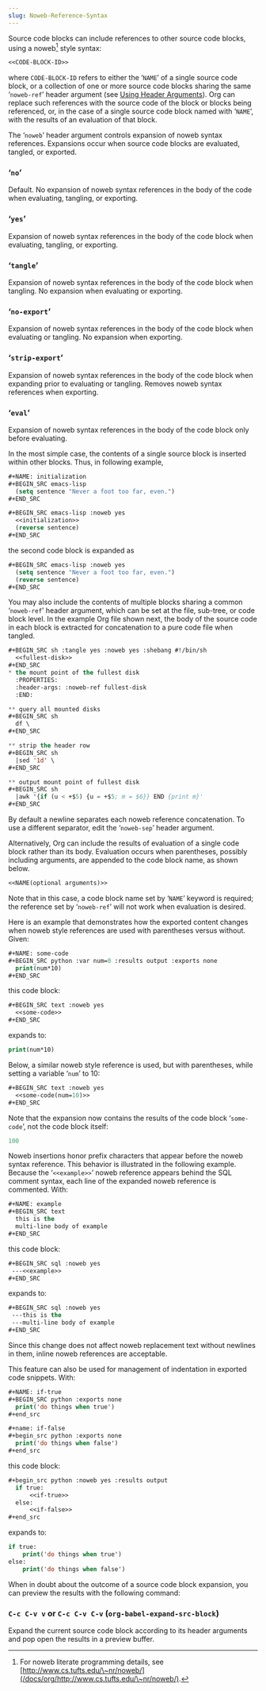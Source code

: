 ```yaml
---
slug: Noweb-Reference-Syntax
---
```


Source code blocks can include references to other source code blocks, using a noweb[^1] style syntax:

```lisp
<<CODE-BLOCK-ID>>
```

where `CODE-BLOCK-ID` refers to either the ‘`NAME`’ of a single source code block, or a collection of one or more source code blocks sharing the same ‘`noweb-ref`’ header argument (see [Using Header Arguments](/docs/org/Using-Header-Arguments)). Org can replace such references with the source code of the block or blocks being referenced, or, in the case of a single source code block named with ‘`NAME`’, with the results of an evaluation of that block.

The ‘`noweb`’ header argument controls expansion of noweb syntax references. Expansions occur when source code blocks are evaluated, tangled, or exported.

### ‘`no`’

Default. No expansion of noweb syntax references in the body of the code when evaluating, tangling, or exporting.

### ‘`yes`’

Expansion of noweb syntax references in the body of the code block when evaluating, tangling, or exporting.

### ‘`tangle`’

Expansion of noweb syntax references in the body of the code block when tangling. No expansion when evaluating or exporting.

### ‘`no-export`’

Expansion of noweb syntax references in the body of the code block when evaluating or tangling. No expansion when exporting.

### ‘`strip-export`’

Expansion of noweb syntax references in the body of the code block when expanding prior to evaluating or tangling. Removes noweb syntax references when exporting.

### ‘`eval`’

Expansion of noweb syntax references in the body of the code block only before evaluating.

In the most simple case, the contents of a single source block is inserted within other blocks. Thus, in following example,

```lisp
#+NAME: initialization
#+BEGIN_SRC emacs-lisp
  (setq sentence "Never a foot too far, even.")
#+END_SRC

#+BEGIN_SRC emacs-lisp :noweb yes
  <<initialization>>
  (reverse sentence)
#+END_SRC
```

the second code block is expanded as

```lisp
#+BEGIN_SRC emacs-lisp :noweb yes
  (setq sentence "Never a foot too far, even.")
  (reverse sentence)
#+END_SRC
```

You may also include the contents of multiple blocks sharing a common ‘`noweb-ref`’ header argument, which can be set at the file, sub-tree, or code block level. In the example Org file shown next, the body of the source code in each block is extracted for concatenation to a pure code file when tangled.

```lisp
#+BEGIN_SRC sh :tangle yes :noweb yes :shebang #!/bin/sh
  <<fullest-disk>>
#+END_SRC
* the mount point of the fullest disk
  :PROPERTIES:
  :header-args: :noweb-ref fullest-disk
  :END:

** query all mounted disks
#+BEGIN_SRC sh
  df \
#+END_SRC

** strip the header row
#+BEGIN_SRC sh
  |sed '1d' \
#+END_SRC

** output mount point of fullest disk
#+BEGIN_SRC sh
  |awk '{if (u < +$5) {u = +$5; m = $6}} END {print m}'
#+END_SRC
```

By default a newline separates each noweb reference concatenation. To use a different separator, edit the ‘`noweb-sep`’ header argument.

Alternatively, Org can include the results of evaluation of a single code block rather than its body. Evaluation occurs when parentheses, possibly including arguments, are appended to the code block name, as shown below.

```lisp
<<NAME(optional arguments)>>
```

Note that in this case, a code block name set by ‘`NAME`’ keyword is required; the reference set by ‘`noweb-ref`’ will not work when evaluation is desired.

Here is an example that demonstrates how the exported content changes when noweb style references are used with parentheses versus without. Given:

```lisp
#+NAME: some-code
#+BEGIN_SRC python :var num=0 :results output :exports none
  print(num*10)
#+END_SRC
```

this code block:

```lisp
#+BEGIN_SRC text :noweb yes
  <<some-code>>
#+END_SRC
```

expands to:

```lisp
print(num*10)
```

Below, a similar noweb style reference is used, but with parentheses, while setting a variable ‘`num`’ to 10:

```lisp
#+BEGIN_SRC text :noweb yes
  <<some-code(num=10)>>
#+END_SRC
```

Note that the expansion now contains the results of the code block ‘`some-code`’, not the code block itself:

```lisp
100
```

Noweb insertions honor prefix characters that appear before the noweb syntax reference. This behavior is illustrated in the following example. Because the ‘`<<example>>`’ noweb reference appears behind the SQL comment syntax, each line of the expanded noweb reference is commented. With:

```lisp
#+NAME: example
#+BEGIN_SRC text
  this is the
  multi-line body of example
#+END_SRC
```

this code block:

```lisp
#+BEGIN_SRC sql :noweb yes
 ---<<example>>
#+END_SRC
```

expands to:

```lisp
#+BEGIN_SRC sql :noweb yes
 ---this is the
 ---multi-line body of example
#+END_SRC
```

Since this change does not affect noweb replacement text without newlines in them, inline noweb references are acceptable.

This feature can also be used for management of indentation in exported code snippets. With:

```lisp
#+NAME: if-true
#+BEGIN_SRC python :exports none
  print('do things when true')
#+end_src

#+name: if-false
#+begin_src python :exports none
  print('do things when false')
#+end_src
```

this code block:

```lisp
#+begin_src python :noweb yes :results output
  if true:
      <<if-true>>
  else:
      <<if-false>>
#+end_src
```

expands to:

```lisp
if true:
    print('do things when true')
else:
    print('do things when false')
```

When in doubt about the outcome of a source code block expansion, you can preview the results with the following command:

### `C-c C-v v` or `C-c C-v C-v` (`org-babel-expand-src-block`)

Expand the current source code block according to its header arguments and pop open the results in a preview buffer.

[^1]: For noweb literate programming details, see [http://www.cs.tufts.edu/\~nr/noweb/](/docs/org/http://www.cs.tufts.edu/\~nr/noweb/).
